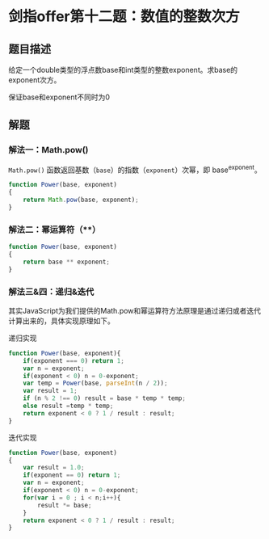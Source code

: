 

# 剑指offer第十二题：数值的整数次方

## 题目描述

给定一个double类型的浮点数base和int类型的整数exponent。求base的exponent次方。

保证base和exponent不同时为0



## 解题

### 解法一：Math.pow()

`Math.pow()` 函数返回基数（`base`）的指数（`exponent`）次幂，即 base<sup>exponent</sup>。

```javascript
function Power(base, exponent)
{
    return Math.pow(base, exponent);
}
```



### 解法二：幂运算符（**）

```javascript
function Power(base, exponent)
{
    return base ** exponent;
}
```



### 解法三&四：递归&迭代

其实JavaScript为我们提供的Math.pow和幂运算符方法原理是通过递归或者迭代计算出来的，具体实现原理如下。

递归实现

```javascript
function Power(base, exponent){
    if(exponent === 0) return 1;
    var n = exponent;
    if(exponent < 0) n = 0-exponent;
    var temp = Power(base, parseInt(n / 2));
    var result = 1;
    if (n % 2 !== 0) result = base * temp * temp;
    else result =temp * temp;
    return exponent < 0 ? 1 / result : result;
}
```

迭代实现

```javascript
function Power(base, exponent)
{
    var result = 1.0;
    if(exponent == 0) return 1;
    var n = exponent;
    if(exponent < 0) n = 0-exponent;
    for(var i = 0 ; i < n;i++){
        result *= base;
    }
    return exponent < 0 ? 1 / result : result;
}
```

